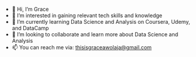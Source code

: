 - 👋 Hi, I’m Grace 
- 👀 I’m interested in gaining relevant tech skills and knowledge
- 🌱 I’m currently learning Data Science and Analysis on Coursera, Udemy, and DataCamp
- 💞️ I’m looking to collaborate and learn more about Data Science and Analysis
- 📫 You can reach me via: thisisgraceawolaja@gmail.com

<!---
LadyGracie/LadyGracie is a ✨ special ✨ repository because its `README.md` (this file) appears on your GitHub profile.
You can click the Preview link to take a look at your changes.
--->
